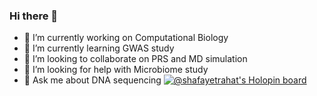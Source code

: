 ### Hi there 👋

- 🔭 I’m currently working on Computational Biology
- 🌱 I’m currently learning GWAS study
- 👯 I’m looking to collaborate on PRS and MD simulation
- 🤔 I’m looking for help with Microbiome study
- 💬 Ask me about DNA sequencing
[![@shafayetrahat's Holopin board](https://holopin.me/shafayetrahat)](https://holopin.io/@shafayetrahat)

<!--
**shafayetrahat/shafayetrahat** is a ✨ _special_ ✨ repository because its `README.md` (this file) appears on your GitHub profile.

Here are some ideas to get you started:

- 📫 How to reach me: 
- 😄 Pronouns: ...
- ⚡ Fun fact: ...
